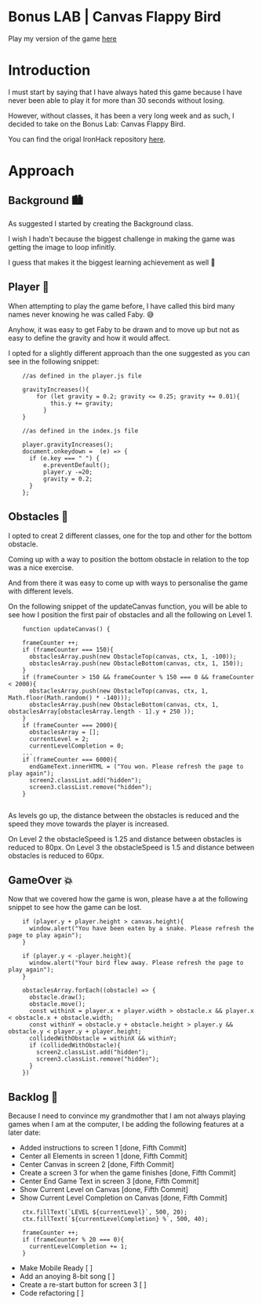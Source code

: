 # Bonus LAB | Canvas Flappy Bird

Play my version of the game [here](https://joaomiguelinacio.github.io/lab-canvas-flappybirds)

# Introduction

I must start by saying that I have always hated this game because I have never been able to play it for more than 30 seconds without losing.

However, without classes, it has been a very long week and as such, I decided to take on the Bonus Lab: Canvas Flappy Bird.

You can find the origal IronHack repository [here](https://github.com/ironhack-labs/lab-canvas-flappybirds).

# Approach

## Background :cityscape:

As suggested I started by creating the Background class.

I wish I hadn't because the biggest challenge in making the game was getting the image to loop infinitly.

I guess that makes it the biggest learning achievement as well :mechanical_arm:

## Player :baby_chick:	

When attempting to play the game before, I have called this bird many names never knowing he was called Faby. :sweat_smile:

Anyhow, it was easy to get Faby to be drawn and to move up but not as easy to define the gravity and how it would affect.

I opted for a slightly different approach than the one suggested as you can see in the following snippet:

```
    //as defined in the player.js file

    gravityIncreases(){
        for (let gravity = 0.2; gravity <= 0.25; gravity += 0.01){
            this.y += gravity;
          }
    }

    //as defined in the index.js file

    player.gravityIncreases();
    document.onkeydown =  (e) => {
      if (e.key === " ") {
          e.preventDefault();
          player.y -=20;
          gravity = 0.2;
      }
    };
```

## Obstacles :stop_sign:

I opted to creat 2 different classes, one for the top and other for the bottom obstacle.

Coming up with a way to position the bottom obstacle in relation to the top was a nice exercise.

And from there it was easy to come up with ways to personalise the game with different levels.

On the following snippet of the updateCanvas function, you will be able to see how I position the first pair of obstacles and all the following on Level 1.

```
	function updateCanvas() {
    
    frameCounter ++;
    if (frameCounter === 150){
      obstaclesArray.push(new ObstacleTop(canvas, ctx, 1, -100));
      obstaclesArray.push(new ObstacleBottom(canvas, ctx, 1, 150));
    }
    if (frameCounter > 150 && frameCounter % 150 === 0 && frameCounter < 2000){
      obstaclesArray.push(new ObstacleTop(canvas, ctx, 1, Math.floor(Math.random() * -140)));
      obstaclesArray.push(new ObstacleBottom(canvas, ctx, 1, obstaclesArray[obstaclesArray.length - 1].y + 250 ));
    }
    if (frameCounter === 2000){
      obstaclesArray = [];
      currentLevel = 2;
      currentLevelCompletion = 0;
    ...
    if (frameCounter === 6000){
      endGameText.innerHTML = ("You won. Please refresh the page to play again");
      screen2.classList.add("hidden");
      screen3.classList.remove("hidden");
    }
    
```

As levels go up, the distance between the obstacles is reduced and the speed they move towards the player is increased.

On Level 2 the obstacleSpeed is 1.25 and distance between obstacles is reduced to 80px.
On Level 3 the obstacleSpeed is 1.5 and distance between obstacles is reduced to 60px.

## GameOver :collision:

Now that we covered how the game is won, please have a at the following snippet to see how the game can be lost.

```
    if (player.y + player.height > canvas.height){
      window.alert("You have been eaten by a snake. Please refresh the page to play again");
    }

    if (player.y < -player.height){
      window.alert("Your bird flew away. Please refresh the page to play again");
    }

    obstaclesArray.forEach((obstacle) => {
      obstacle.draw();
      obstacle.move();
      const withinX = player.x + player.width > obstacle.x && player.x < obstacle.x + obstacle.width;
      const withinY = obstacle.y + obstacle.height > player.y && obstacle.y < player.y + player.height;
      collidedWithObstacle = withinX && withinY;
      if (collidedWithObstacle){
        screen2.classList.add("hidden");
        screen3.classList.remove("hidden");
      }
    })
```

## Backlog :older_woman:

Because I need to convince my grandmother that I am not always playing games when I am at the computer, I be adding the following features at a later date:

* Added instructions to screen 1 [done, Fifth Commit]
* Center all Elements in screen 1 [done, Fifth Commit]
* Center Canvas in screen 2 [done, Fifth Commit]
* Create a screen 3 for when the game finishes [done, Fifth Commit]
* Center End Game Text in screen 3 [done, Fifth Commit]
* Show Current Level on Canvas [done, Fifth Commit]
* Show Current Level Completion on Canvas [done, Fifth Commit]

```
    ctx.fillText(`LEVEL ${currentLevel}`, 500, 20);
    ctx.fillText(`${currentLevelCompletion} %`, 500, 40);

    frameCounter ++;
    if (frameCounter % 20 === 0){
      currentLevelCompletion += 1;
    }

```

* Make Mobile Ready [ ]
* Add an anoying 8-bit song [ ]
* Create a re-start button for screen 3 [ ]
* Code refactoring [ ]
